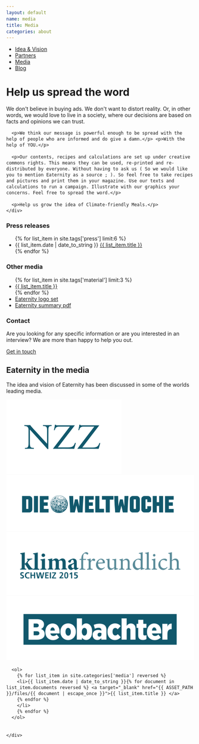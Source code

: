 ```yaml
---
layout: default
name: media
title: Media
categories: about
---
```



<div class="container hidden-xs">
  <div class="row">
    <div class="col-xs-12 text-center">
      <ul class="subNavigation">
        <a href="/about"><li>Idea &amp; Vision</li></a>
        <a href="/about/partners"><li>Partners</li></a>
        <a href="/about/media"><li class="current">Media</li></a>
        <a href="/blog"><li>Blog</li></a>
      </ul>
    </div>
  </div>
</div>

<div class="container">
  <div class="row push-top small-push-bottom">
    <div class="col-xs-12 text-center">
      <h1>Help us spread the word</h1>
    </div>
  </div>

  <div class="row push-bottom">
    <div class="col-xs-12 col-sm-offset-1 col-sm-10 text-center">
      <p>We don't believe in buying ads. We don't want to distort reality. Or, in other words, we would love to live in a society, where our decisions are based on facts and opinions we can trust.</p>

      <p>We think our message is powerful enough to be spread with the help of people who are informed and do give a damn.</p> <p>With the help of YOU.</p>

      <p>Our contents, recipes and calculations are set up under creative commons rights. This means they can be used, re-printed and re-distributed by everyone. Without having to ask us ( So we would like you to mention Eaternity as a source ; ). So feel free to take recipes and pictures and print them in your magazine. Use our texts and calculations to run a campaign. Illustrate with our graphics your concerns. Feel free to spread the word.</p>

      <p>Help us grow the idea of Climate-friendly Meals.</p>
    </div>
  </div>

  <div class="row big-push-bottom">
    <div class="col-xs-12 col-sm-5">
      <h3>Press releases</h3>
      <ul>
		{% for list_item in site.tags['press'] limit:6 %}
		<li>{{ list_item.date | date_to_string }} <a href="{{ BASE_PATH }}{{ list_item.url }}">{{ list_item.title }}</a></li>
		{% endfor %}
      </ul>
    </div>
    <div class="col-xs-12 col-sm-3 xs-push-top">
      <h3>Other media</h3>
      <ul>
  		{% for list_item in site.tags['material'] limit:3 %}
  		<li><a href="{{ BASE_PATH }}{{ list_item.url }}">{{ list_item.title }}</a></li>
  		{% endfor %}
        <li><a href="/assets/2015-11-05-Eaternity_logo_set.zip">Eaternity logo set</a></li>
        <li><a href="/assets/2015-11-05-5pager-Eaternity.pdf">Eaternity summary pdf</a></li>
      </ul>
    </div>
    <div class="col-xs-12 col-sm-4 xs-push-top">
      <h3>Contact</h3>
      <p>Are you looking for any specific information or are you interested in an interview? We are more than happy to help you out.</p>
      <a class="button" href="/contact">Get in touch<i class="fa fa-angle-right fa-lg"></i></a>
    </div>
  </div>
</div>

<div class="window" style="background-image: url('/img/media/media-parallax.jpg')"></div>

<div class="container">
  <div class="row big-push-top small-push-bottom">
    <div class="col-xs-12 text-center">
      <h2>Eaternity in the media</h2>
    </div>
  </div>
  <div class="row push-bottom">
    <div class="col-xs-12 text-center">
      <p>The idea and vision of Eaternity has been discussed in some of the worlds leading media.</p>
    </div>
  </div>
  <div class="row push-bottom">
    <div class="col-xs-12 text-center">
      <img src="/img/media/nzz.svg">
      <img src="/img/media/weltwoche.svg">
      <img src="/img/media/klimafreundlich.svg">
      <img src="/img/media/beobachter.svg">

	  <ol>
		{% for list_item in site.categories['media'] reversed %}
		<li>{{ list_item.date | date_to_string }}{% for document in list_item.documents reversed %} <a target="_blank" href="{{ ASSET_PATH }}/files/{{ document | escape_once }}">{{ list_item.title }} </a>
		{% endfor %}
		</li>
		{% endfor %}
	  </ol>


    </div>
  </div>
</div>

<script src="https://ajax.googleapis.com/ajax/libs/jquery/1.11.3/jquery.min.js"></script>
<script src="/js/jquery.magnific-popup.min.js"></script>
<script src="/js/jquery.royalslider.min.js"></script>
<script src="/js/bootstrap.min.js"></script>
<script src="/js/icheck.min.js"></script>
<script src="/js/script.js"></script>
